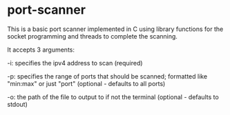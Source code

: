 # port-scanner

This is a basic port scanner implemented in C using library functions for the socket programming and threads to complete the scanning. 

It accepts 3 arguments:

-i: specifies the ipv4 address to scan (required)

-p: specifies the range of ports that should be scanned; formatted like "min:max" or just "port" (optional - defaults to all ports)

-o: the path of the file to output to if not the terminal (optional - defaults to stdout)


